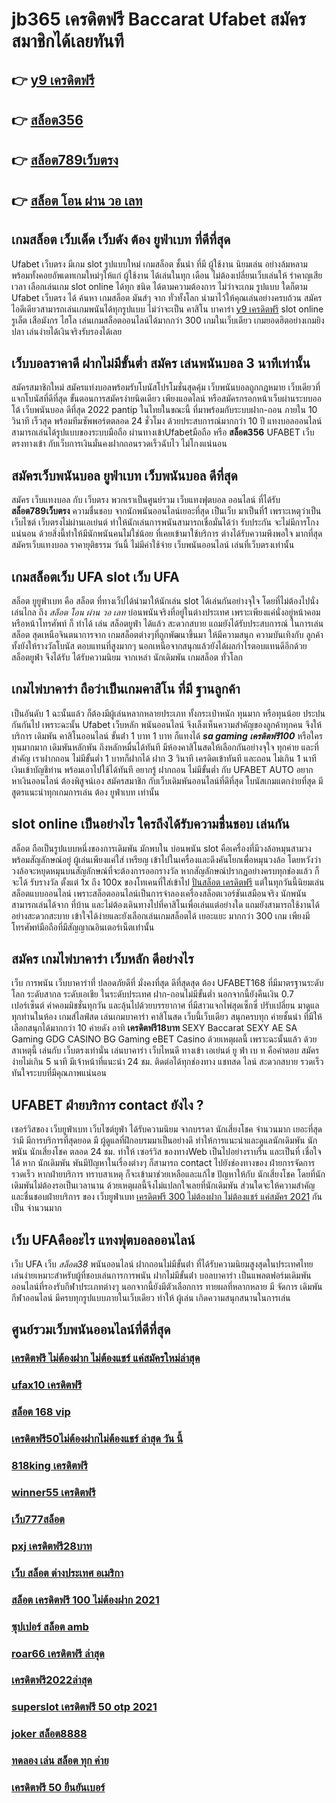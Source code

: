 # jb365 เครดิตฟรี  Baccarat  Ufabet  สมัครสมาชิกได้เลยทันที

## 👉 [y9 เครดิตฟรี](https://www.ufaeat.com/regis-ufabet-master-free/)
## 👉 [สล็อต356](https://www.ufaeat.com/ทางเข้ายูฟ่าเบท-ufabet/)
## 👉 [สล็อต789เว็บตรง](https://www.ufaeat.com/credit-free-50/)
## 👉 [สล็อต โอน ผ่าน วอ เลท](https://www.ufaeat.com/register/)

## เกมสล็อต  เว็บเด็ด เว็บดัง ต้อง  ยูฟ่าเบท ที่ดีที่สุด

Ufabet เว็บตรง มีเกม slot รูปแบบใหม่ เกมสล็อต ชั้นนำ ที่มี ผู้ใช้งาน นิยมเล่น อย่างล้มหลาม พร้อมทั้งคอยอัพเดทเกมใหม่ๆให้แก่ ผู้ใช้งาน ได้เล่นในทุก เดือน  ไม่ต้องเปลี่ยนเว็บเล่นให้ รำคาญเสียเวลา เลือกเล่นเกม slot online ได้ทุก ชนิด ได้ตามความต้องการ  ไม่ว่าจะเกม รูปแบบ ใดก็ตาม Ufabet เว็บตรง ได้ ค้นหา เกมสล็อต มันส์ๆ จาก ทั่วทั้งโลก นำมาไว้ให้คุณเล่นอย่างครบถ้วน  สมัครไอดีเดียวสามารถเล่นเกมพนันได้ทุกรูปแบบ ไม่ว่าจะเป็น คาสิโน บาคาร่า [y9 เครดิตฟรี](https://www.ufaeat.com/ทางเข้ายูฟ่าเบท-ufabet/)  slot online รูเล็ต เสือมังกร ไฮโล เล่นเกมสล็อตออนไลน์ได้มากกว่า 300 เกมในเว็บเดียว เกมยอดฮิตอย่างเกมยิงปลา เล่นง่ายได้เงินจริงรับรองได้เลย


## เว็บบอลราคาดี ฝากไม่มีขั้นต่ำ สมัคร เล่นพนันบอล  3 นาทีเท่านั้น

สมัครสมาชิกใหม่ สมัครแท่งบอลพร้อมรับโบนัสโปรโมชั่นสุดคุ้ม เว็บพนันบอลถูกกฎหมาย เว็บเดียวที่แจกโบนัสที่ดีที่สุด ขั้นตอนการสมัครง่ายนิดเดียว เพียงแอดไลน์ หรือสมัครกรอกหน้าเว็บผ่านระบบออโต้ เว็บพนันบอล ดีที่สุด 2022 pantip ในไทยในขณะนี้ ที่มาพร้อมกับระบบฝาก-ถอน ภายใน 10 วินาที เร็วสุด พร้อมทีมซัพพอร์ตตลอด 24 ชั่วโมง ด้วยประสบการณ์มากกว่า 10 ปี แทงบอลออนไลน์สามารถเล่นได้รูปแบบของระบบมือถือ ผ่านทางเข้าUfabetมือถือ หรือ **สล็อต356**  UFABET เว็บตรงทางเข้า กับเว็บการเงินมั่นคงฝากถอนรวดเร็วฉับไว ไม่โกงแน่นอน


## สมัครเว็บพนันบอล  ยูฟ่าเบท เว็บพนันบอล ดีที่สุด

สมัคร เว็บแทงบอล กับ เว็บตรง พวกเราเป็นศูนย์รวม เว็บแทงฟุตบอล ออนไลน์ ที่ได้รับ **สล็อต789เว็บตรง** ความชื่นชอบ จากนักพนันออนไลน์เยอะที่สุด เป็นเว็บ  มาเป็นที่1 เพราะเหตุว่าเป็นเว็บไซต์ เว็บตรงไม่ผ่านเอเย่นต์ ทำให้นักเล่นการพนันสามารถเชื่อมั่นได้ว่า รับประกัน จะไม่มีการโกง แน่นอน ด้วยสิ่งนี้ทำให้มีนักพนันคนไม่ใช่น้อย ที่เคยเข้ามาใช้บริการ ต่างได้รับความพึงพอใจ มากที่สุด สมัครเว็บแทงบอล   ราคายุติธรรม วันนี้ ไม่มีค่าใช้จ่าย เว็บพนันออนไลน์ เล่นที่เว็บตรงเท่านั้น


##  เกมสล็อตเว็บ UFA  slot   เว็บ UFA

สล็อต ยูยูฟ่าเบท  คือ สล็อต ที่ทางเว็ปได้นำมาให้นักเล่น slot  ได้เล่นกันอย่างจุใจ โดยที่ไม่ต้องไปนั่งเล่นไกล ถึง *สล็อต โอน ผ่าน วอ เลท* บ่อนพนันจริงที่อยู่ในต่างประเทศ เพราะเพียงแค่นั่งอยู่หน้าคอมหรือหน้าโทรศัพท์ ก็ ทำได้ เล่น สล็อตยูฟ่า ได้แล้ว สะดวกสบาย  แถมยังได้รับประสบการณ์ ในการเล่นสล็อต สุดเหนือจินตนาการจาก เกมสล็อตต่างๆที่ถูกพัฒนาขึ้นมา ให้มีความสนุก ความบันเทิงกับ ลูกค้า ทั้งยังให้รางวัลโบนัส ตอบแทนที่สูงมากๆ นอกเหนือจากสนุกแล้วยังได้ผลกำไรตอบแทนดีอีกด้วย  สล็อตยูฟ่า จึงได้รับ ได้รับความนิยม จากเหล่า นักเดิมพัน เกมสล็อต ทั่วโลก 


##  เกมไพ่บาคาร่า  ถือว่าเป็นเกมคาสิโน ที่มี  ฐานลูกค้า

เป็นอันดับ 1  ฉะนั้นแล้ว  ก็ต้องมีผู้เล่นหลากหลายประเภท ทั้งกระเป๋าหนัก ทุนมาก หรือทุนน้อย ประปนกันกันไป เพราะฉะนั้น Ufabet เว็บหลัก พนันออนไลน์  จึงเล็งเห็นความสำคัญของลูกค้าทุกคน จึงให้บริการ เดิมพัน คาสิโนออนไลน์ ขั้นต่ํา 1 บาท 1 บาท ก็แทงได้ ***sa gaming เครดิตฟรี100*** หรือใครทุนมากมาก เดิมพันหลักพัน ถึงหลักหมื่นได้ทันที มีห้องคาสิโนสดให้เลือกกันอย่างจุใจ ทุกค่าย และที่สำคัญ เราฝากถอน ไม่มีขั้นต่ำ 1 บาทก็ฝากได้ ฝาก 3 วินาที เครดิตเข้าทันที และถอน ไม่เกิน 1 นาที เงินเข้าบัญชีท่าน พร้อมเอาไปใช้ได้ทันที อยากรู้ ฝากถอน ไม่มีขั้นต่ำ กับ UFABET AUTO อยากหาเงินออนไลน์ ต้องพิสูจน์เอง สมัครสมาชิก กับเว็บเดิมพันออนไลน์ที่ดีที่สุด โบนัสเกมแตกง่ายที่สุด มีสูตรแนะนำทุกเกมการเล่น ต้อง  ยูฟ่าเบท  เท่านั้น

##  slot online  เป็นอย่างไร ใครถึงได้รับความชื่นชอบ เล่นกัน

สล็อต  ถือเป็นรูปแบบหนึ่งของการเดิมพัน  มักพบใน บ่อนพนัน   slot  คือเครื่องที่มีวงล้อหมุนสามวงพร้อมสัญลักษณ์อยู่ ผู้เล่นเพียงแค่ใส่ เหรียญ เข้าไปในเครื่องและดึงคันโยกเพื่อหมุนวงล้อ โดยหวังว่าวงล้อจะหยุดหมุนบนสัญลักษณ์ที่จะต้องการออกรางวัล หากสัญลักษณ์ปรากฏอย่างครบทุกช่องแล้ว ก็จะได้ รับรางวัล  ตั้งแต่ 1x ถึง 100x ของโทเคนที่ใส่เข้าไป [ปั่นสล็อต เครดิตฟรี](https://www.ufaeat.com/) แต่ในทุกวันนี้นิยมเล่นสล็อตแบบออนไลน์ เพราะสล็อตออนไลน์เป็นการจำลองเครื่องสล็อตเวอร์ชันเสมือนจริง  นักพนัน สามารถเล่นได้จาก ที่บ้าน และไม่ต้องเดินทางไปที่คาสิโนเพื่อเล่นแต่อย่างใด แถมยังสามารถใช้งานได้อย่างสะดวกสะบาย เข้าใจได้ง่ายและยังเลือกเล่นเกมสล็อตได้ เยอะแยะ มากกว่า 300 เกม เพียงมีโทรศัพท์มือถือที่มีสัญญาณอินเตอร์เน็ตเท่านั้น 


## สมัคร เกมไพ่บาคาร่า  เว็บหลัก ดีอย่างไร 

 เว็บ การพนัน  เว็บบาคาร่าที่ ปลอดภัยดีที่ มั่งคงที่สุด ดีที่สุดสุด ต้อง UFABET168 ที่มีมาตรฐานระดับโลก ระดับสากล ระดับเอเชีย ในระดับประเทศ  ฝาก-ถอนไม่มีขั้นต่ำ  นอกจากนี้ยังคืนเงิน 0.7 เปอร์เซ็นต์ ค่าคอมมิชชั่นทุกวัน  และลุ้นไปด้วยบรรยากาศ ที่มีสาวแจกไพ่สุดเซ็กซี่ ปรับเปลี่ยน มาดูแลทุกท่านในห้อง เกมส์ไลฟ์สด เล่นเกมบาคาร่า คาสิโนสด เว็บนี้เว็บเดียว สนุกครบทุก ค่ายชั้นนำ ที่มีให้เลือกสนุกได้มากกว่า 10 ค่ายดัง  อาทิ  **เครดิตฟรี18บาท** SEXY Baccarat SEXY AE SA Gaming GDG CASINO BG Gaming eBET Casino ด้วยเหตุผลนี้ เพราะฉะนั้นแล้ว ด้วยสาเหตุนี้ เล่นกับ เว็บตรงเท่านั่น เล่นบาคาร่า เว็บไหนดี  ทางเข้า เอเย่นต์ ยู ฟ่า เบ ท  คือคำตอบ สมัครง่ายไม่เกิน 5 นาที มีเจ้าหน้าที่แนะนำ 24 ชม. ติดต่อได้ทุกช่องทาง แชทสด ไลน์ สะดวกสบาย รวดเร็วทันใจระบบที่มีคุณภาพแน่นอน


## UFABET ฝ่ายบริการ  contact ยังไง ?

 เซอร์วิสของ เว็บยูฟ่าเบท เว็บไซต์ยูฟ่า  ได้รับความนิยม จากบรรดา นักเสี่ยงโชค จำนวนมาก เยอะที่สุด  ว่ามี มีการบริการที่สุดยอด  มี ผู้ดูแลที่ฝึกอบรมมาเป็นอย่างดี ทำให้การแนะนำและดูแลนักเดิมพัน นักพนัน นักเสี่ยงโชค  ตลอด 24 ชม.  ทำให้ เซอร์วิส ของทางWeb เป็นไปอย่างราบรื่น และเป็นที่  เชื่อใจได้  หาก นักเดิมพัน พันมีปัญหาในเรื่องต่างๆ ก็สามารถ  contact  ไปยังช่องทางของ ฝ่ายการจัดการ   รวดเร็ว  หากฝ่ายบริการ  ทราบสาเหตุ ก็จะเข้ามาช่วยเหลือและแก้ไข ปัญหาให้กับ นักเสี่ยงโชค โดยที่นักเดิมพันไม่ต้องรอเป็นเวลานาน ด้วยเหตุผลนี้จึงไม่แปลกใจเลยที่นักเดิมพัน ส่วนใดจะให้ความสำคัญและชื่นชอบฝ่ายบริการ ของ เว็บยูฟ่าเบท  [เครดิตฟรี 300 ไม่ต้องฝาก ไม่ต้องแชร์ แค่สมัคร 2021](https://www.ufaeat.com/ufabet-master-login/) กันเป็น จำนวนมาก 


## เว็บ UFAคืออะไร  แทงฟุตบอลออนไลน์

เว็บ UFA  เว็บ *สล็อต38*   พนันออนไลน์ ฝากถอนไม่มีขั้นต่ํา  ที่ได้รับความนิยมสูงสุดในประเทศไทย เล่นง่ายเหมาะสำหรับผู้ที่ชอบเล่นการการพนัน  ฝากไม่มีขั้นต่ํา บอลบาคาร่า  เป็นแพลตฟอร์มเดิมพันออนไลน์ที่รองรับกีฬาประเภทต่างๆ นอกจากนี้ยังมีตัวเลือกการ ทายผลที่หลากหลาย มี จัดการ เดิมพันกีฬาออนไลน์  มีครบทุกรูปแบบภายในเว็บเดียว ทำให้  ผู้เล่น เกิดความสนุกสนานในการเล่น


## ศูนย์รวมเว็บพนันออนไลน์ที่ดีที่สุด

### [เครดิตฟรี ไม่ต้องฝาก ไม่ต้องแชร์ แค่สมัครใหม่ล่าสุด](https://atom.io/themes/UFAEAT%20ทางเข้า%20UFABET%20สล็อต%20เครดิตฟรี%20ไม่ต้องฝากก่อน%20ไม่ต้องแชร์%20ยืนยันเบอร์โทรศัพท์ล่าสุด%202021%20008%20สล็อต%20สมัครฟรี%20ฟรีเครดิต%20100%)
### [ufax10 เครดิตฟรี](https://atom.io/themes/UFAEAT%20ทางเข้า%20UFABET%209สล็อต%20008%20สล็อต%20สมัครฟรี%20ฟรีเครดิต%20100%)
### [สล็อต 168 vip](https://atom.io/themes/UFAEAT%20ทางเข้า%20UFABET%20superslot%20เครดิตฟรี50%20otp%202021%20008%20สล็อต%20สมัครฟรี%20ฟรีเครดิต%20100%)
### [เครดิตฟรี50ไม่ต้องฝากไม่ต้องแชร์ ล่าสุด วัน นี้](https://atom.io/themes/UFAEAT%20ทางเข้า%20UFABET%20สล็อต%20xo%20มาใหม่%20008%20สล็อต%20สมัครฟรี%20ฟรีเครดิต%20100%)
### [818king เครดิตฟรี](https://atom.io/themes/UFAEAT%20ทางเข้า%20UFABET%20pg%20สล็อต%20168%20008%20สล็อต%20สมัครฟรี%20ฟรีเครดิต%20100%)
### [winner55 เครดิตฟรี](https://atom.io/themes/UFAEAT%20ทางเข้า%20UFABET%20สล็อต888%20008%20สล็อต%20สมัครฟรี%20ฟรีเครดิต%20100%)
### [เว็บ777สล็อต](https://atom.io/themes/UFAEAT%20ทางเข้า%20UFABET%20เครดิตฟรี50ไม่ต้องฝากไม่ต้องแชร์กดรับเอง%20008%20สล็อต%20สมัครฟรี%20ฟรีเครดิต%20100%)
### [pxj เครดิตฟรี28บาท](https://atom.io/themes/UFAEAT%20ทางเข้า%20UFABET%20superslot%20เครดิตฟรี20%20008%20สล็อต%20สมัครฟรี%20ฟรีเครดิต%20100%)
### [เว็บ สล็อต ต่างประเทศ อเมริกา](https://atom.io/themes/UFAEAT%20ทางเข้า%20UFABET%20joker%20สล็อต%20999%20008%20สล็อต%20สมัครฟรี%20ฟรีเครดิต%20100%)
### [สล็อต เครดิตฟรี 100 ไม่ต้องฝาก 2021](https://atom.io/themes/UFAEAT%20ทางเข้า%20UFABET%20สล็อตxovip%20008%20สล็อต%20สมัครฟรี%20ฟรีเครดิต%20100%)
### [ซุปเปอร์ สล็อต amb](https://atom.io/themes/UFAEAT%20ทางเข้า%20UFABET%20koi88%20สล็อต%20008%20สล็อต%20สมัครฟรี%20ฟรีเครดิต%20100%)
### [roar66 เครดิตฟรี ล่าสุด](https://atom.io/themes/UFAEAT%20ทางเข้า%20UFABET%20สล็อต89%20008%20สล็อต%20สมัครฟรี%20ฟรีเครดิต%20100%)
### [เครดิตฟรี2022ล่าสุด](https://atom.io/themes/UFAEAT%20ทางเข้า%20UFABET%20สล็อต789%20ฝาก-ถอน%20true%20wallet%20008%20สล็อต%20สมัครฟรี%20ฟรีเครดิต%20100%)
### [superslot เครดิตฟรี 50 otp 2021](https://atom.io/themes/UFAEAT%20ทางเข้า%20UFABET%20สล็อต177%20008%20สล็อต%20สมัครฟรี%20ฟรีเครดิต%20100%)
### [joker สล็อต8888](https://atom.io/themes/UFAEAT%20ทางเข้า%20UFABET%20shabu%20slot%20เครดิตฟรี%2030%20008%20สล็อต%20สมัครฟรี%20ฟรีเครดิต%20100%)
### [ทดลอง เล่น สล็อต ทุก ค่าย](https://atom.io/themes/UFAEAT%20ทางเข้า%20UFABET%20สล็อต777ฟรีเครดิต%20008%20สล็อต%20สมัครฟรี%20ฟรีเครดิต%20100%)
### [เครดิตฟรี 50 ยืนยันเบอร์](https://atom.io/themes/UFAEAT%20ทางเข้า%20UFABET%20เครดิตฟรี%20มาใหม่%20008%20สล็อต%20สมัครฟรี%20ฟรีเครดิต%20100%)